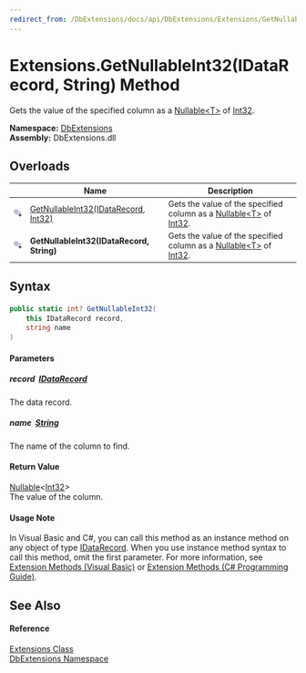 ```yaml
---
redirect_from: /DbExtensions/docs/api/DbExtensions/Extensions/GetNullableInt32_1.html
---
```


Extensions.GetNullableInt32(IDataRecord, String) Method
=======================================================
Gets the value of the specified column as a [Nullable&lt;T>][1] of [Int32][2].
  
**Namespace:** [DbExtensions][3]  
**Assembly:** DbExtensions.dll

Overloads
---------

|                            | Name                                      | Description                                                                    |
| -------------------------- | ----------------------------------------- | ------------------------------------------------------------------------------ |
| ![Public Extension Method] | [GetNullableInt32(IDataRecord, Int32)][4] | Gets the value of the specified column as a [Nullable&lt;T>][1] of [Int32][2]. |
| ![Public Extension Method] | **GetNullableInt32(IDataRecord, String)** | Gets the value of the specified column as a [Nullable&lt;T>][1] of [Int32][2]. |


Syntax
------

```csharp
public static int? GetNullableInt32(
	this IDataRecord record,
	string name
)
```

#### Parameters

##### *record*  [IDataRecord][5]
The data record.

##### *name*  [String][6]
The name of the column to find.

#### Return Value
[Nullable][1]&lt;[Int32][2]>  
The value of the column.
#### Usage Note
In Visual Basic and C#, you can call this method as an instance method on any object of type [IDataRecord][5]. When you use instance method syntax to call this method, omit the first parameter. For more information, see [Extension Methods (Visual Basic)][7] or [Extension Methods (C# Programming Guide)][8].

See Also
--------

#### Reference
[Extensions Class][9]  
[DbExtensions Namespace][3]  

[1]: https://learn.microsoft.com/dotnet/api/system.nullable-1
[2]: https://learn.microsoft.com/dotnet/api/system.int32
[3]: ../README.md
[4]: GetNullableInt32.md
[5]: https://learn.microsoft.com/dotnet/api/system.data.idatarecord
[6]: https://learn.microsoft.com/dotnet/api/system.string
[7]: https://docs.microsoft.com/dotnet/visual-basic/programming-guide/language-features/procedures/extension-methods
[8]: https://docs.microsoft.com/dotnet/csharp/programming-guide/classes-and-structs/extension-methods
[9]: README.md
[Public Extension Method]: ../../icons/pubextension.svg "Public Extension Method"